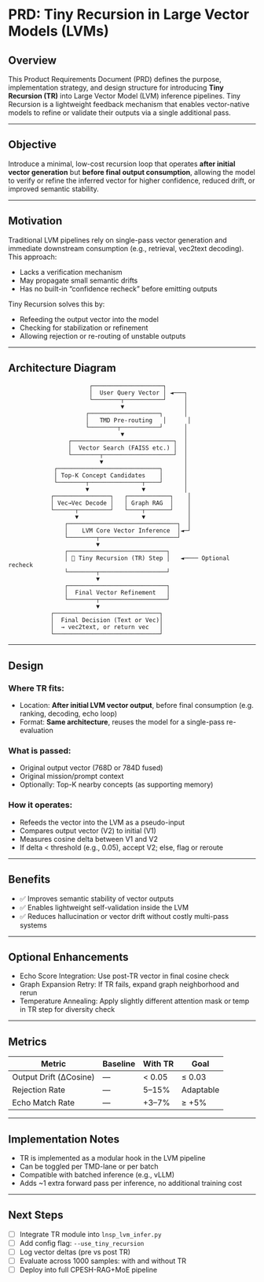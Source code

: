 # PRD: Tiny Recursion in Large Vector Models (LVMs)

## Overview

This Product Requirements Document (PRD) defines the purpose, implementation strategy, and design structure for introducing **Tiny Recursion (TR)** into Large Vector Model (LVM) inference pipelines. Tiny Recursion is a lightweight feedback mechanism that enables vector-native models to refine or validate their outputs via a single additional pass.

---

## Objective

Introduce a minimal, low-cost recursion loop that operates **after initial vector generation** but **before final output consumption**, allowing the model to verify or refine the inferred vector for higher confidence, reduced drift, or improved semantic stability.

---

## Motivation

Traditional LVM pipelines rely on single-pass vector generation and immediate downstream consumption (e.g., retrieval, vec2text decoding). This approach:

* Lacks a verification mechanism
* May propagate small semantic drifts
* Has no built-in “confidence recheck” before emitting outputs

Tiny Recursion solves this by:

* Refeeding the output vector into the model
* Checking for stabilization or refinement
* Allowing rejection or re-routing of unstable outputs

---

## Architecture Diagram

```
                       ┌────────────────────┐
                       │  User Query Vector │ ◄───┐
                       └────────┬───────────┘     │
                                ▼                 │
                      ┌────────────────────┐      │
                      │   TMD Pre-routing   │      │
                      └────────┬───────────┘      │
                                ▼                 │
                 ┌─────────────────────────────┐  │
                 │  Vector Search (FAISS etc.) │  │
                 └────────┬────────────────────┘  │
                          ▼                       │
             ┌─────────────────────────────┐      │
             │ Top-K Concept Candidates    │      │
             └────────┬───────────────┬────┘      │
                      ▼               ▼           │
            ┌────────────────┐   ┌────────────┐    │
            │ Vec→Vec Decode │   │ Graph RAG  │    │
            └──────┬─────────┘   └────┬───────┘    │
                   ▼                  ▼            │
                ┌───────────────────────────────┐  │
                │    LVM Core Vector Inference  │◄─┘
                └────────┬──────────────────────┘
                         ▼
                ┌────────────────────────────┐
                │ 🔁 Tiny Recursion (TR) Step │   ◄──── Optional recheck
                └────────┬───────────────────┘
                         ▼
                ┌────────────────────────────┐
                │  Final Vector Refinement   │
                └────────┬───────────────────┘
                         ▼
            ┌──────────────────────────────┐
            │  Final Decision (Text or Vec)│
            │  → vec2text, or return vec   │
            └──────────────────────────────┘
```

---

## Design

### Where TR fits:

* Location: **After initial LVM vector output**, before final consumption (e.g. ranking, decoding, echo loop)
* Format: **Same architecture**, reuses the model for a single-pass re-evaluation

### What is passed:

* Original output vector (768D or 784D fused)
* Original mission/prompt context
* Optionally: Top-K nearby concepts (as supporting memory)

### How it operates:

* Refeeds the vector into the LVM as a pseudo-input
* Compares output vector (V2) to initial (V1)
* Measures cosine delta between V1 and V2
* If delta < threshold (e.g., 0.05), accept V2; else, flag or reroute

---

## Benefits

* ✅ Improves semantic stability of vector outputs
* ✅ Enables lightweight self-validation inside the LVM
* ✅ Reduces hallucination or vector drift without costly multi-pass systems

---

## Optional Enhancements

* Echo Score Integration: Use post-TR vector in final cosine check
* Graph Expansion Retry: If TR fails, expand graph neighborhood and rerun
* Temperature Annealing: Apply slightly different attention mask or temp in TR step for diversity check

---

## Metrics

| Metric                 | Baseline | With TR | Goal      |
| ---------------------- | -------- | ------- | --------- |
| Output Drift (ΔCosine) | —        | < 0.05  | ≤ 0.03    |
| Rejection Rate         | —        | 5–15%   | Adaptable |
| Echo Match Rate        | —        | +3–7%   | ≥ +5%     |

---

## Implementation Notes

* TR is implemented as a modular hook in the LVM pipeline
* Can be toggled per TMD-lane or per batch
* Compatible with batched inference (e.g., vLLM)
* Adds ~1 extra forward pass per inference, no additional training cost

---

## Next Steps

* [ ] Integrate TR module into `lnsp_lvm_infer.py`
* [ ] Add config flag: `--use_tiny_recursion`
* [ ] Log vector deltas (pre vs post TR)
* [ ] Evaluate across 1000 samples: with and without TR
* [ ] Deploy into full CPESH-RAG+MoE pipeline
